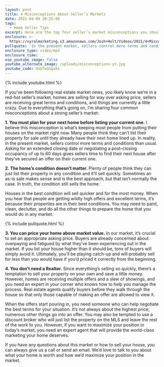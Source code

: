 ```yaml
---
layout: post
title: 4 Misconceptions About Seller’s Markets
date: 2021-04-09 20:25:00
tags:
  - Home Seller Tips
excerpt: Here are the top four seller’s market misconceptions you shouldn’t believe.
enclosure: >-
  https://vyralmarketing.s3.amazonaws.com/Josh+Holt/Videos/2021/4+Misconceptions+About+Seller%E2%80%99s+Markets.mp4
pullquote: 'In the present market, sellers control more terms and conditions than usual.'
enclosure_type: video/mp4
enclosure_time:
use_youtube_image: false
youtube_alternate_image: /uploads/misconceptions-yt.jpg
youtube_code: UUGfxGGqxks
---
```

{% include youtube.html %}

If you’ve been following real estate market news, you likely know we’re in a red-hot seller’s market, homes are selling for way over asking price, sellers are receiving great terms and conditions, and things are currently a little crazy. Due to everything that’s going on, I’m sharing four common misconceptions about a strong seller’s market:

**1\. You must plan for your next home before listing your current one.** I believe this misconception is what’s keeping most people from putting their houses on the market right now. Many people think they can’t list their property for sale until they already have their next home lined up. In reality, in the present market, sellers control more terms and conditions than usual. Asking for an extended closing date or negotiating a post-closing occupancy of up to 60 days gives sellers time to find their next house after they’ve secured an offer on their current one.

**2\. The home’s condition doesn’t matter.** Plenty of people think they can just list their property in any condition and it’ll sell quickly. Sometimes an as-is sale makes sense and is the best approach, but that isn’t normally the case. In truth, the condition still sells the home.&nbsp;

Houses in the best condition will sell quicker and for the most money. When you hear that people are getting wildly high offers and excellent terms, it’s because their properties are in their best conditions. You may need to paint, clean, declutter, and do all the other things to prepare the home that you would do in any market.

{% include pullquote.html %}

**3\. You can price your home above market value.** In our market, it’s crucial to set an appropriate asking price. Buyers are already concerned about overpaying and fatigued by what they’ve been experiencing out in the market. If you list your house higher than it should be, tons of buyers will simply avoid it. Ultimately, you’ll be playing catch-up and will probably sell for less than you would have if you’d priced it correctly from the beginning.&nbsp;

**4\. You don’t need a Realtor.** Since everything’s selling so quickly, there’s a temptation to sell your property on your own and save a little money. However, homes are receiving multiple offers and a slew of showings, and you need an expert in your corner who knows how to help you manage the process. Real estate agents qualify buyers before they walk through the house so that only those capable of making an offer are allowed to view it.&nbsp;

When the offers start pouring in, you need someone who can help negotiate the best terms for your situation. It’s not always about the highest price; numerous other things go into an offer. You may also be tempted to use a discount broker who will just list the property on the MLS and leave the rest of the work to you. However, if you want to maximize your position in today’s market, you need an expert agent that will provide the world-class marketing your home deserves.

If you have any questions about this market or how to sell your house, you can always give us a call or send an email. We’d love to talk to you about what your home is worth and how we’d maximize your position in the market.
